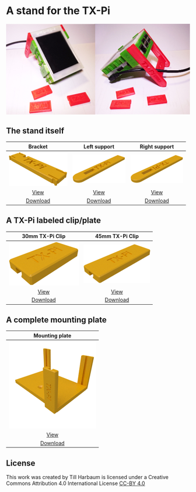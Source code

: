# A stand for the TX-Pi

<img src="./images/TX-Pi_with_stand.JPG"/>

## The stand itself

| Bracket | Left support | Right support |
|:---:|:---:|:---:|
| ![Bracket](./images/TX-Pi_stand_bracket_v2.1.png) | ![Left](./images/TX-Pi_stand_support_left.png) | ![Right](./images/TX-Pi_stand_support_right.png) |
| [View](TX-Pi_stand_bracket_v2.1.stl) | [View](TX-Pi_stand_support_left.stl) | [View](TX-Pi_stand_support_right.stl) |
| [Download](TX-Pi_stand_bracket_v2.1.stl?raw=true) | [Download](TX-Pi_stand_support_left.stl?raw=true) | [Download](TX-Pi_stand_support_right.stl?raw=true) |

## A TX-Pi labeled clip/plate

| 30mm TX-Pi Clip | 45mm TX-Pi Clip |
|:---:|:---:|
| ![Clip](./images/TX-Pi-clip_15x30x4.png) | ![Clip](./images/Abdeckplatte_15x45_TX-Pi_v3.png) |
| [View](TX-Pi-clip_15x30x4.stl) | [View](Abdeckplatte_15x45_TX-Pi_v3.stl) |
| [Download](TX-Pi-clip_15x30x4.stl?raw=true) | [Download](Abdeckplatte_15x45_TX-Pi_v3.stl?raw=true)

## A complete mounting plate

| Mounting plate |
|:---:|
| ![Clip](./images/mountingplate.png) |
| [View](mountingplate.stl) |
| [Download](mountingplate.stl?raw=true)


## License

This work was created by Till Harbaum is licensed under a Creative Commons Attribution 4.0 International License
[CC-BY 4.0](https://creativecommons.org/licenses/by/4.0/)

